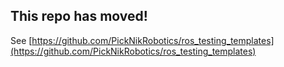 ## This repo has moved!

See [https://github.com/PickNikRobotics/ros_testing_templates](https://github.com/PickNikRobotics/ros_testing_templates)

